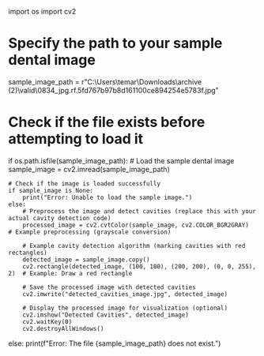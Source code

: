 import os
import cv2

# Specify the path to your sample dental image
sample_image_path = r"C:\Users\temar\Downloads\archive (2)\valid\0834_jpg.rf.5fd767b97b8d161100ce894254e5783f.jpg"

# Check if the file exists before attempting to load it
if os.path.isfile(sample_image_path):
    # Load the sample dental image
    sample_image = cv2.imread(sample_image_path)

    # Check if the image is loaded successfully
    if sample_image is None:
        print("Error: Unable to load the sample image.")
    else:
        # Preprocess the image and detect cavities (replace this with your actual cavity detection code)
        processed_image = cv2.cvtColor(sample_image, cv2.COLOR_BGR2GRAY)  # Example preprocessing (grayscale conversion)
        
        # Example cavity detection algorithm (marking cavities with red rectangles)
        detected_image = sample_image.copy()
        cv2.rectangle(detected_image, (100, 100), (200, 200), (0, 0, 255), 2)  # Example: Draw a red rectangle
        
        # Save the processed image with detected cavities
        cv2.imwrite("detected_cavities_image.jpg", detected_image)
        
        # Display the processed image for visualization (optional)
        cv2.imshow("Detected Cavities", detected_image)
        cv2.waitKey(0)
        cv2.destroyAllWindows()
else:
    print(f"Error: The file {sample_image_path} does not exist.")
